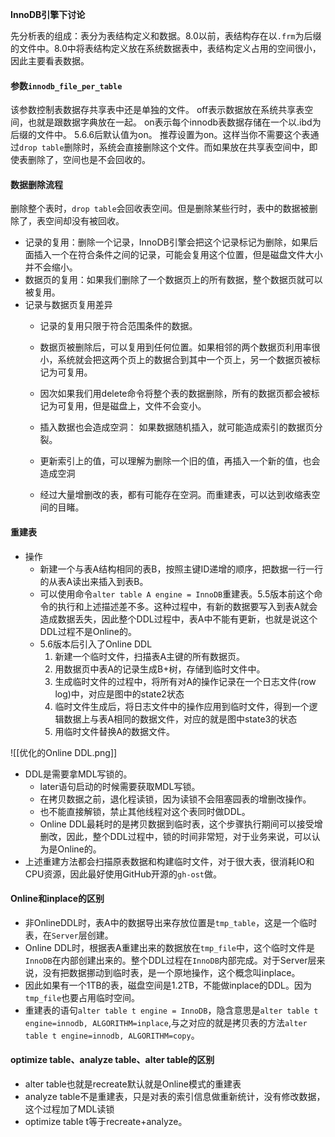 **InnoDB引擎下讨论**

先分析表的组成：表分为表结构定义和数据。8.0以前，表结构存在以`.frm`为后缀的文件中。8.0中将表结构定义放在系统数据表中，表结构定义占用的空间很小，因此主要看表数据。

#### 参数`innodb_file_per_table`
该参数控制表数据存共享表中还是单独的文件。
off表示数据放在系统共享表空间，也就是跟数据字典放在一起。
on表示每个innodb表数据存储在一个以.ibd为后缀的文件中。 5.6.6后默认值为on。
推荐设置为on。这样当你不需要这个表通过`drop table`删除时，系统会直接删除这个文件。而如果放在共享表空间中，即使表删除了，空间也是不会回收的。

#### 数据删除流程
删除整个表时，`drop table`会回收表空间。但是删除某些行时，表中的数据被删除了，表空间却没有被回收。
- 记录的复用：删除一个记录，InnoDB引擎会把这个记录标记为删除，如果后面插入一个在符合条件之间的记录，可能会复用这个位置，但是磁盘文件大小并不会缩小。
- 数据页的复用：如果我们删除了一个数据页上的所有数据，整个数据页就可以被复用。
- 记录与数据页复用差异
    - 记录的复用只限于符合范围条件的数据。
    - 数据页被删除后，可以复用到任何位置。如果相邻的两个数据页利用率很小，系统就会把这两个页上的数据合到其中一个页上，另一个数据页被标记为可复用。
    - 因次如果我们用delete命令将整个表的数据删除，所有的数据页都会被标记为可复用，但是磁盘上，文件不会变小。
  
  - 插入数据也会造成空洞： 如果数据随机插入，就可能造成索引的数据页分裂。
  - 更新索引上的值，可以理解为删除一个旧的值，再插入一个新的值，也会造成空洞
  - 经过大量增删改的表，都有可能存在空洞。而重建表，可以达到收缩表空间的目睹。

#### 重建表
- 操作
    - 新建一个与表A结构相同的表B，按照主键ID递增的顺序，把数据一行一行的从表A读出来插入到表B。
    - 可以使用命令`alter table A engine = InnoDB`重建表。5.5版本前这个命令的执行和上述描述差不多。这种过程中，有新的数据要写入到表A就会造成数据丢失，因此整个DDL过程中，表A中不能有更新，也就是说这个DDL过程不是Online的。
    - 5.6版本后引入了Online DDL
        1. 新建一个临时文件，扫描表A主键的所有数据页。
        2. 用数据页中表A的记录生成B+树，存储到临时文件中。
        3. 生成临时文件的过程中，将所有对A的操作记录在一个日志文件(row log)中，对应是图中的state2状态
        4. 临时文件生成后，将日志文件中的操作应用到临时文件，得到一个逻辑数据上与表A相同的数据文件，对应的就是图中state3的状态
        5. 用临时文件替换A的数据文件。

![[优化的Online DDL.png]]
- DDL是需要拿MDL写锁的。
    - later语句启动的时候需要获取MDL写锁。
    - 在拷贝数据之前，退化程读锁，因为读锁不会阻塞园表的增删改操作。
    - 也不能直接解锁，禁止其他线程对这个表同时做DDL。
    - Online DDL最耗时的是拷贝数据到临时表，这个步骤执行期间可以接受增删改，因此，整个DDL过程中，锁的时间非常短，对于业务来说，可以认为是Online的。
 - 上述重建方法都会扫描原表数据和构建临时文件，对于很大表，很消耗IO和CPU资源，因此最好使用GitHub开源的`gh-ost`做。


#### Online和inplace的区别
- 非OnlineDDL时，表A中的数据导出来存放位置是`tmp_table`，这是一个临时表，在`Server`层创建。
- Online DDL时，根据表A重建出来的数据放在`tmp_file`中，这个临时文件是`InnoDB`在内部创建出来的。整个DDL过程在`InnoDB`内部完成。对于Server层来说，没有把数据挪动到临时表，是一个原地操作，这个概念叫inplace。
- 因此如果有一个1TB的表，磁盘空间是1.2TB，不能做inplace的DDL。因为`tmp_file`也要占用临时空间。
- 重建表的语句`alter table t engine = InnoDB`，隐含意思是`alter table t engine=innodb, ALGORITHM=inplace`,与之对应的就是拷贝表的方法`alter table t engine=innodb, ALGORITHM=copy`。

#### optimize table、analyze table、alter table的区别
- alter table也就是recreate默认就是Online模式的重建表
- analyze table不是重建表，只是对表的索引信息做重新统计，没有修改数据，这个过程加了MDL读锁
- optimize table t等于recreate+analyze。


